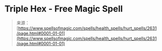 <!--yml

category: 未分类

date: 2024-06-12 18:36:20

-->

# Triple Hex - Free Magic Spell

> 来源：[https://www.spellsofmagic.com/spells/health_spells/hurt_spells/2631/page.html#0001-01-01](https://www.spellsofmagic.com/spells/health_spells/hurt_spells/2631/page.html#0001-01-01)
